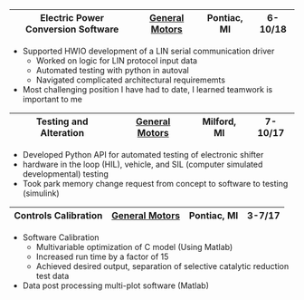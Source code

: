 Electric Power Conversion Software | [General Motors](https://www.gm.com/) | Pontiac, MI | 6-10/18
--- | --- | --- | ---
* Supported HWIO development of a LIN serial communication driver
	* Worked on logic for LIN protocol input data
	* Automated testing with python in autoval
	* Navigated complicated architectural requirememts
* Most challenging position I have had to date, I learned teamwork is important to me

Testing and Alteration | [General Motors](https://www.gm.com/) | Milford, MI | 7-10/17
--- | --- | --- | ---
* Developed Python API for automated testing of electronic shifter
* hardware in the loop (HIL), vehicle, and SIL (computer simulated developmental) testing
* Took park memory change request from concept to software to testing (simulink)

Controls Calibration | [General Motors](https://www.gm.com/) | Pontiac, MI | 3-7/17
--- | --- | --- | ---
* Software Calibration
	* Multivariable optimization of C model (Using Matlab)
	* Increased run time by a factor of 15
	* Achieved desired output, separation of selective catalytic reduction test data
* Data post processing multi-plot software (Matlab)

